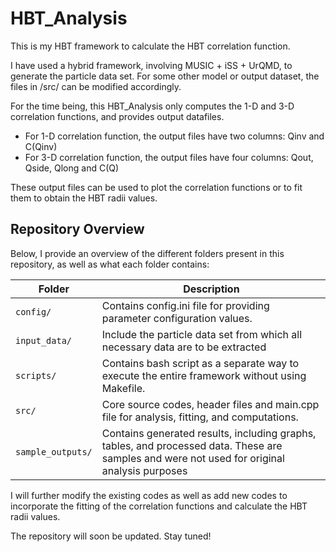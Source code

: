# HBT_Analysis

This is my HBT framework to calculate the HBT correlation function. 

I have used a hybrid framework, involving MUSIC + iSS + UrQMD, to generate the particle data set. For some other model or output dataset, the files in /src/ can be modified accordingly. 

For the time being, this HBT_Analysis only computes the 1-D and 3-D correlation functions, and provides output datafiles.
* For 1-D correlation function, the output files have two columns: Qinv and C(Qinv)
* For 3-D correlation function, the output files have four columns: Qout, Qside, Qlong and C(Q)

These output files can be used to plot the correlation functions or to fit them to obtain the HBT radii values. 

## Repository Overview

Below, I provide an overview of the different folders present in this repository, as well as what each folder contains:

| Folder        | Description                                                                 |
|---------------|-----------------------------------------------------------------------------|
| `config/`       | Contains config.ini file for providing parameter configuration values.                 |
|`input_data/`  | Include the particle data set from which all necessary data are to be extracted  |
| `scripts/`    | Contains bash script as a separate way to execute the entire framework without using Makefile.|
| `src/`        | Core source codes, header files and main.cpp file for analysis, fitting, and computations.                  |
| `sample_outputs/`    | Contains generated results, including graphs, tables, and processed data. These are samples and were not used for original analysis purposes           |


I will further modify the existing codes as well as add new codes to incorporate the fitting of the correlation functions and calculate the HBT radii values. 

The repository will soon be updated. Stay tuned! 

 
